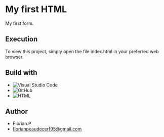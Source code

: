 # My first HTML

My first form.

## Execution

To view this project, simply open the file index.html in your preferred web browser.

## Build with

- ![Visual Studio Code](https://img.shields.io/badge/Visual-%23121011.svg?style=for-the-badge&logo=visual-studio-code&logoColor=blue)
- ![GitHub](https://img.shields.io/badge/github-%23121011.svg?style=for-the-badge&logo=github&logoColor=white)
- ![HTML](https://img.shields.io/badge/html5-%23121011.svg?style=for-the-badge&logo=html5&logoColor=orange)

## Author

- Florian.P
- florianpeaudecerf95@gmail.com



